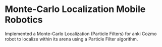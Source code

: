 # Monte-Carlo Localization Mobile Robotics
Implemented a Monte-Carlo Localization (Particle Filters) for anki Cozmo robot to localize within its arena using a Particle Filter algorithm.
